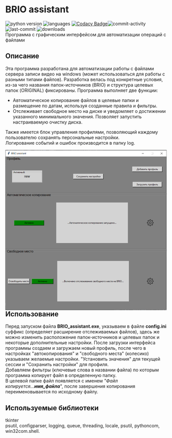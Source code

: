 # BRIO assistant

![python version](https://img.shields.io/badge/python-3.8-brightgreen)
![languages](https://img.shields.io/github/languages/top/geekk0/BRIO_Assistant)
[![Codacy Badge](https://app.codacy.com/project/badge/Grade/3cc6c94a88dd41be9b84faf38e378752)](https://www.codacy.com/gh/geekk0/BRIO_assistant/dashboard?utm_source=github.com&amp;utm_medium=referral&amp;utm_content=geekk0/BRIO_assistant&amp;utm_campaign=Badge_Grade)![commit-activity](https://img.shields.io/github/commit-activity/y/geekk0/BRIO_Assistant)
![last-commit](https://img.shields.io/github/last-commit/geekk0/BRIO_Assistant)
![downloads](https://img.shields.io/github/downloads/geekk0/BRIO_assistant/total)
<br>Программа с графическим интерфейсом для автоматизации операций с файлами

## Описание

Эта программа разработана для автоматизации работы с файлами сервера записи видео на windows (может использоваться для работы с разными типами файлов). Разработка велась под конкретные условия, из-за чего названия папок-источников (BRIO) и структура целевых папок (ORIGINAL) фиксированы. Программа выполняет две функции:    
-  Автоматическое копирование файлов в целевые папки и размещение по датам, используя созданные правила и фильтры. 
-  Отслеживает свободное место на диске и уведомляет о достижении указанного минимального значения. Позволяет запустить настраиваемую очистку диска. 

Также имеется блок управления профилями, позволяющий каждому пользователю сохранять персональные настройки.
<br>Логирование событий и ошибок производится в папку log.

<a href="url"><img src="images/BRIO_assistant.png" align="right" width="540" ></a>

## Использование
Перед запуском файла **BRIO_assistant.exe**, указываем в файле **config.ini** 
суффикс (определяет расширение отслеживаемых файлов),
здесь же можно изменить расположение папок-источников и целевых папок
и некоторые дополнительные настройки.
После загрузки интерфейса программы создаем и загружаем новый профиль, после чего в настройках "автокопирования" и "свободного места" (колесико)
указываем желаемые настройки.  "Установить значения" для текущей сессии и "Сохранить настройки" для профиля.
<br>Добавляем фильтры (ключевые слова в названии файла) по которым программа копирует файл в определенную папку. <br>В целевой папке файл появляется с именем _"Файл копируется...**имя_файла**_", после завершения копирования переименовывается по исходному файлу.

## Используемые библиотеки

tkinter
<br>psutil, configparser, logging, queue, threading, locale, psutil, pythoncom, win32com.shell.
